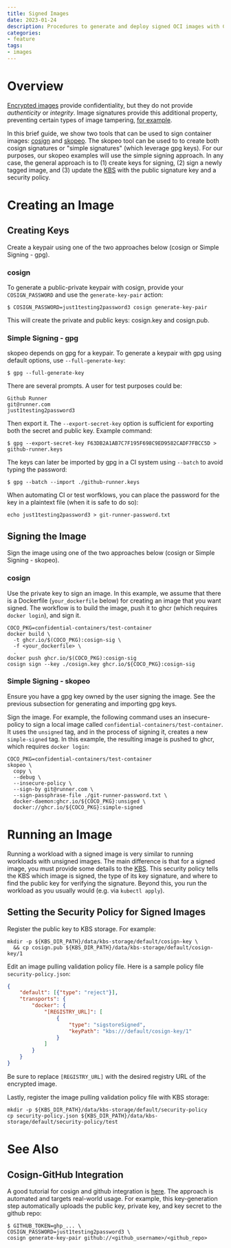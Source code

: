 ```yaml
---
title: Signed Images
date: 2023-01-24
description: Procedures to generate and deploy signed OCI images with CoCo
categories:
- feature 
tags:
- images
---
```




# Overview
[Encrypted images](/docs/features/encrypted-images/) provide confidentiality,
but they do not provide _authenticity_ or _integrity_. Image signatures provide
this additional property, preventing certain types of image tampering,
[for example](https://docs.sigstore.dev/about/overview/#why-cryptographic-signing).

In this brief guide, we show two tools that can be used to sign container images:
[cosign](https://github.com/sigstore/cosign) and
[skopeo](https://github.com/containers/skopeo). The skopeo tool can be
used to to create both cosign signatures or "simple signatures" (which leverage
gpg keys). For our purposes, our skopeo examples will use the simple signing
approach. In any case, the general approach is to (1) create keys for signing,
(2) sign a newly tagged image, and (3) update the
[KBS](/docs/attestation/key-broker-service) with the public signature key and a
security policy.

# Creating an Image

## Creating Keys
Create a keypair using one of the two approaches below (cosign or Simple
Signing - gpg).

### cosign
To generate a public-private keypair with cosign, provide your
`COSIGN_PASSWORD` and use the `generate-key-pair` action:
```shell
$ COSIGN_PASSWORD=just1testing2password3 cosign generate-key-pair
```
This will create the private and public keys: cosign.key and cosign.pub.

### Simple Signing - gpg
skopeo depends on gpg for a keypair.
To generate a keypair with gpg using default options, use `--full-generate-key`:
```shell
$ gpg --full-generate-key
```

There are several prompts. A user for test purposes could be:
```
Github Runner
git@runner.com
just1testing2password3
```

Then export it. The `--export-secret-key` option is sufficient for exporting
both the secret and public key. Example command:
```shell
$ gpg --export-secret-key F63DB2A1AB7C7F195F698C9ED9582CADF7FBCC5D > github-runner.keys
```

The keys can later be imported by gpg in a CI system using `--batch` to avoid
typing the password:
```shell
$ gpg --batch --import ./github-runner.keys
```

When automating CI or test worfklows, you can place the password for the key in
a plaintext file (when it is safe to do so):
```shell
echo just1testing2password3 > git-runner-password.txt
```


## Signing the Image
Sign the image using one of the two approaches below (cosign or Simple
Signing - skopeo).

### cosign

Use the private key to sign an image.
In this example, we assume that there is a Dockerfile (`your_dockerfile` below)
for creating an image that you want signed. The workflow is to build the image,
push it to ghcr (which requires `docker login`), and sign it.
```shell
COCO_PKG=confidential-containers/test-container
docker build \
  -t ghcr.io/$(COCO_PKG):cosign-sig \
  -f <your_dockerfile> \
  .
docker push ghcr.io/$(COCO_PKG):cosign-sig
cosign sign --key ./cosign.key ghcr.io/${COCO_PKG}:cosign-sig
```

### Simple Signing - skopeo
Ensure you have a gpg key owned by the user signing the image. See the previous
subsection for generating and importing gpg keys.

Sign the image. For example, the following command uses an insecure-policy
to sign a local image called `confidential-containers/test-container`. It uses
the `unsigned` tag, and in the process of signing it, creates a new
`simple-signed` tag.
In this example, the resulting image is pushed to ghcr, which requires `docker
login`:
```shell
COCO_PKG=confidential-containers/test-container
skopeo \
  copy \
  --debug \
  --insecure-policy \
  --sign-by git@runner.com \
  --sign-passphrase-file ./git-runner-password.txt \
  docker-daemon:ghcr.io/${COCO_PKG}:unsiged \
  docker://ghcr.io/${COCO_PKG}:simple-signed
```




# Running an Image
Running a workload with a signed image is very similar to running workloads
with unsigned images. The main difference is that for a signed image, you must
provide some details to the [KBS](/docs/attestation/key-broker-service).  This
security policy tells the KBS which image is signed, the type of its key
signature, and where to find the public key for verifying the signature.
Beyond this, you run the workload as you usually would (e.g. via `kubectl
apply`).


## Setting the Security Policy for Signed Images
Register the public key to KBS storage. For example:
```shell
mkdir -p ${KBS_DIR_PATH}/data/kbs-storage/default/cosign-key \
  && cp cosign.pub ${KBS_DIR_PATH}/data/kbs-storage/default/cosign-key/1
```

Edit an image pulling validation policy file.
Here is a sample policy file `security-policy.json`:
```json
{
    "default": [{"type": "reject"}],
    "transports": {
        "docker": {
            "[REGISTRY_URL]": [
                {
                    "type": "sigstoreSigned",
                    "keyPath": "kbs:///default/cosign-key/1"
                }
            ]
        }
    }
}
```
Be sure to replace `[REGISTRY_URL]` with the desired registry URL of the
encrypted image.

Lastly, register the image pulling validation policy file with KBS storage:
```shell
mkdir -p ${KBS_DIR_PATH}/data/kbs-storage/default/security-policy
cp security-policy.json ${KBS_DIR_PATH}/data/kbs-storage/default/security-policy/test
```




# See Also
## Cosign-GitHub Integration
A good tutorial for cosign and github integration is
[here](https://dev.to/n3wt0n/sign-your-container-images-with-cosign-github-actions-and-github-container-registry-3mni).
The approach is automated and targets real-world usage.
For example, this key-generation step automatically
uploads the public key, private key, and key secret to the github repo:
```
$ GITHUB_TOKEN=ghp_... \
COSIGN_PASSWORD=just1testing2password3 \
cosign generate-key-pair github://<github_username>/<github_repo>
```

